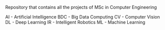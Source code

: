 Repository that contains all the projects of MSc in Computer Engineering

AI - Artificial Intelligence
BDC - Big Data Computing
CV - Computer Vision
DL - Deep Learning
IR - Intelligent Robotics
ML - Machine Learning